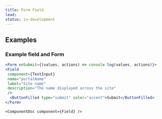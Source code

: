 ```yaml
---
title: Form Field
lead: 
status: in-development
---
```


## Examples

### Example field and Form

```.jsx
<Form onSubmit={(values, actions) => console.log(values, actions)}>
<Field
 component={TextInput}
 name="portalName"
 label="Site name"
 description="The name displayed across the site"
 />
  <ButtonFilled type="submit" color="accent">Submit</ButtonFilled>
</Form>
```

```!jsx
<ComponentDoc component={Field} />
```
